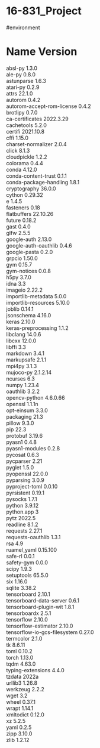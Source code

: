 # 16-831_Project

#environment

# Name                    Version         
absl-py                   1.3.0                    
ale-py                    0.8.0                    
astunparse                1.6.3                    
atari-py                  0.2.9                    
attrs                     22.1.0                   
autorom                   0.4.2                    
autorom-accept-rom-license 0.4.2                    
brotlipy                  0.7.0           
ca-certificates           2022.3.29            
cachetools                5.2.0                    
certifi                   2021.10.8        
cffi                      1.15.0          
charset-normalizer        2.0.4              
click                     8.1.3                    
cloudpickle               1.2.2                    
colorama                  0.4.4              
conda                     4.12.0           
conda-content-trust       0.1.1              
conda-package-handling    1.8.1            
cryptography              36.0.0           
cython                    0.29.32                  
e                         1.4.5                    
fasteners                 0.18                     
flatbuffers               22.10.26                 
future                    0.18.2                   
gast                      0.4.0                    
glfw                      2.5.5                    
google-auth               2.13.0                   
google-auth-oauthlib      0.4.6                    
google-pasta              0.2.0                    
grpcio                    1.50.0                   
gym                       0.15.7                  
gym-notices               0.0.8                    
h5py                      3.7.0                    
idna                      3.3                
imageio                   2.22.2                   
importlib-metadata        5.0.0                    
importlib-resources       5.10.0                   
joblib                    0.14.1                   
jsonschema                4.16.0                   
keras                     2.10.0                   
keras-preprocessing       1.1.2                    
libclang                  14.0.6                   
libcxx                    12.0.0               
libffi                    3.3                  
markdown                  3.4.1                    
markupsafe                2.1.1                   
mpi4py                    3.1.3                    
mujoco-py                 2.1.2.14                 
ncurses                   6.3                  
numpy                     1.23.4                   
oauthlib                  3.2.2                    
opencv-python             4.6.0.66                 
openssl                   1.1.1n               
opt-einsum                3.3.0                    
packaging                 21.3                     
pillow                    9.3.0                    
pip                       22.3                     
protobuf                  3.19.6                   
pyasn1                    0.4.8                    
pyasn1-modules            0.2.8                    
pycosat                   0.6.3            
pycparser                 2.21               
pyglet                    1.5.0                    
pyopenssl                 22.0.0             
pyparsing                 3.0.9                    
pyproject-toml            0.0.10                   
pyrsistent                0.19.1                   
pysocks                   1.7.1            
python                    3.9.12               
python.app                3                
pytz                      2022.5                   
readline                  8.1.2                
requests                  2.27.1             
requests-oauthlib         1.3.1                    
rsa                       4.9                      
ruamel_yaml               0.15.100         
safe-rl                   0.0.1                    
safety-gym                0.0.0                    
scipy                     1.9.3                    
setuptools                65.5.0                   
six                       1.16.0             
sqlite                    3.38.2               
tensorboard               2.10.1                   
tensorboard-data-server   0.6.1                    
tensorboard-plugin-wit    1.8.1                    
tensorboardx              2.5.1                    
tensorflow                2.10.0                  
tensorflow-estimator      2.10.0                   
tensorflow-io-gcs-filesystem 0.27.0                   
termcolor                 2.1.0                    
tk                        8.6.11               
toml                      0.10.2                   
torch                     1.13.0                   
tqdm                      4.63.0             
typing-extensions         4.4.0                    
tzdata                    2022a                
urllib3                   1.26.8             
werkzeug                  2.2.2                    
wget                      3.2                     
wheel                     0.37.1             
wrapt                     1.14.1                   
xmltodict                 0.12.0                   
xz                        5.2.5                
yaml                      0.2.5                
zipp                      3.10.0                   
zlib                      1.2.12              
